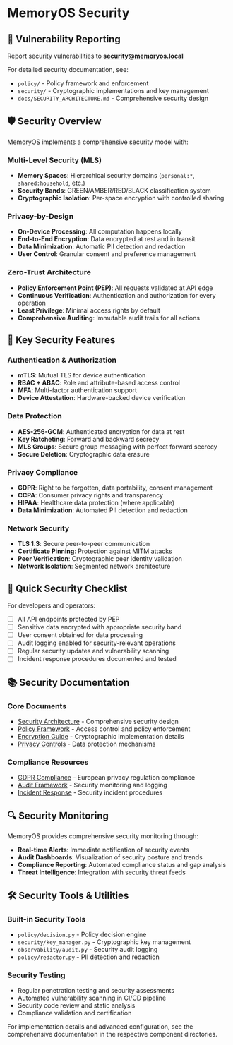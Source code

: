 # MemoryOS Security

## 🚨 Vulnerability Reporting

Report security vulnerabilities to **security@memoryos.local**

For detailed security documentation, see:
- `policy/` - Policy framework and enforcement
- `security/` - Cryptographic implementations and key management  
- `docs/SECURITY_ARCHITECTURE.md` - Comprehensive security design

## 🛡️ Security Overview

MemoryOS implements a comprehensive security model with:

### Multi-Level Security (MLS)
- **Memory Spaces**: Hierarchical security domains (`personal:*`, `shared:household`, etc.)
- **Security Bands**: GREEN/AMBER/RED/BLACK classification system
- **Cryptographic Isolation**: Per-space encryption with controlled sharing

### Privacy-by-Design
- **On-Device Processing**: All computation happens locally
- **End-to-End Encryption**: Data encrypted at rest and in transit
- **Data Minimization**: Automatic PII detection and redaction
- **User Control**: Granular consent and preference management

### Zero-Trust Architecture
- **Policy Enforcement Point (PEP)**: All requests validated at API edge
- **Continuous Verification**: Authentication and authorization for every operation
- **Least Privilege**: Minimal access rights by default
- **Comprehensive Auditing**: Immutable audit trails for all actions

## 🔐 Key Security Features

### Authentication & Authorization
- **mTLS**: Mutual TLS for device authentication
- **RBAC + ABAC**: Role and attribute-based access control
- **MFA**: Multi-factor authentication support
- **Device Attestation**: Hardware-backed device verification

### Data Protection
- **AES-256-GCM**: Authenticated encryption for data at rest
- **Key Ratcheting**: Forward and backward secrecy
- **MLS Groups**: Secure group messaging with perfect forward secrecy
- **Secure Deletion**: Cryptographic data erasure

### Privacy Compliance
- **GDPR**: Right to be forgotten, data portability, consent management
- **CCPA**: Consumer privacy rights and transparency
- **HIPAA**: Healthcare data protection (where applicable)
- **Data Minimization**: Automated PII detection and redaction

### Network Security
- **TLS 1.3**: Secure peer-to-peer communication
- **Certificate Pinning**: Protection against MITM attacks
- **Peer Verification**: Cryptographic peer identity validation
- **Network Isolation**: Segmented network architecture

## 🚀 Quick Security Checklist

For developers and operators:

- [ ] All API endpoints protected by PEP
- [ ] Sensitive data encrypted with appropriate security band
- [ ] User consent obtained for data processing
- [ ] Audit logging enabled for security-relevant operations
- [ ] Regular security updates and vulnerability scanning
- [ ] Incident response procedures documented and tested

## 📚 Security Documentation

### Core Documents
- [Security Architecture](docs/SECURITY_ARCHITECTURE.md) - Comprehensive security design
- [Policy Framework](policy/README.md) - Access control and policy enforcement
- [Encryption Guide](security/README.md) - Cryptographic implementation details
- [Privacy Controls](policy/privacy/README.md) - Data protection mechanisms

### Compliance Resources
- [GDPR Compliance](policy/gdpr/README.md) - European privacy regulation compliance
- [Audit Framework](observability/audit/README.md) - Security monitoring and logging
- [Incident Response](security/incident_response/README.md) - Security incident procedures

## 🔍 Security Monitoring

MemoryOS provides comprehensive security monitoring through:

- **Real-time Alerts**: Immediate notification of security events
- **Audit Dashboards**: Visualization of security posture and trends
- **Compliance Reporting**: Automated compliance status and gap analysis
- **Threat Intelligence**: Integration with security threat feeds

## 🛠️ Security Tools & Utilities

### Built-in Security Tools
- `policy/decision.py` - Policy decision engine
- `security/key_manager.py` - Cryptographic key management
- `observability/audit.py` - Security audit logging
- `policy/redactor.py` - PII detection and redaction

### Security Testing
- Regular penetration testing and security assessments
- Automated vulnerability scanning in CI/CD pipeline
- Security code review and static analysis
- Compliance validation and certification

For implementation details and advanced configuration, see the comprehensive documentation in the respective component directories.